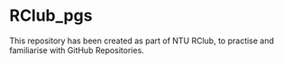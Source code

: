 # RClub_pgs
This repository has been created as part of NTU RClub, to practise and familiarise with GitHub Repositories.
